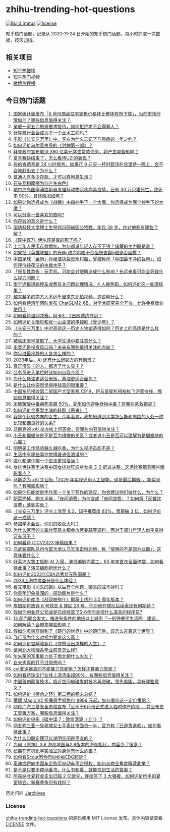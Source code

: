 # zhihu-trending-hot-questions

[![Build Status](https://github.com/justjavac/zhihu-trending-hot-questions/workflows/ci/badge.svg?branch=master)](https://github.com/justjavac/zhihu-trending-hot-questions/actions)
[![license](https://img.shields.io/github/license/justjavac/zhihu-trending-hot-questions)](https://github.com/justjavac/zhihu-trending-hot-questions/blob/master/LICENSE)

知乎热门话题，记录从 2020-11-24
日开始的知乎热门话题。每小时抓取一次数据，按天[归档](./archives)。

## 相关项目

- [知乎热搜榜](https://github.com/justjavac/zhihu-trending-top-search)
- [知乎热门视频](https://github.com/justjavac/zhihu-trending-hot-video)
- [微博热搜榜](https://github.com/justjavac/weibo-trending-hot-search)

## 今日热门话题

<!-- BEGIN -->
<!-- 最后更新时间 Mon Jul 17 2023 09:47:44 GMT+0800 (China Standard Time) -->

1. [国家统计局发布「6 月份商品住宅销售价格环比整体有所下降」，当前市场行情如何？哪些信息值得关注？](https://www.zhihu.com/question/612399929)
1. [亲戚一家五口旅游要求接待，如何拒绝才不会得罪人？](https://www.zhihu.com/question/507346363)
1. [计算机行业会成为下一个土木工程吗？](https://www.zhihu.com/question/602952609)
1. [电影《长安三万里》中，李白为什么忘记了与高适的一年之约？](https://www.zhihu.com/question/611224954)
1. [如何评价乌尔善执导的《封神第一部》？](https://www.zhihu.com/question/611406898)
1. [拜登政府宣布取消 390 亿美元学生贷款债务，将产生哪些影响？](https://www.zhihu.com/question/612385180)
1. [夏季赛快结束了，怎么看待UZI的表现？](https://www.zhihu.com/question/612240399)
1. [有的肯德基是 24 小时服务，如果花 9 元买一杯时蔬汤在店里待一晚上，会不会被赶出去？为什么？](https://www.zhihu.com/question/345615910)
1. [普通人有多少存款，才可以靠利息生活？](https://www.zhihu.com/question/612271475)
1. [石头互相摩擦为何产生白色?](https://www.zhihu.com/question/611661376)
1. [地中海岛国塞浦路斯暴发猫科动物冠状病毒疫情，已有 30 万只猫死亡，致死率 90%，具体情况如何？](https://www.zhihu.com/question/612427456)
1. [如果让你选择成为《战锤》中四神手下一个大魔，你选择成为哪个神手下的大魔？](https://www.zhihu.com/question/609567160)
1. [可以分享一首喜欢的歌吗?](https://www.zhihu.com/question/612356689)
1. [你存钱的意义是什么？](https://www.zhihu.com/question/603329219)
1. [国防科技大学博士生导师冯旸赫因公牺牲，年仅 38 岁，你对他都有哪些了解？](https://www.zhihu.com/question/612230486)
1. [《碟中谍7》伊尔莎是真的死了吗？](https://www.zhihu.com/question/612275632)
1. [上半年人民币存款增加，为何都说年轻人存不下钱？储蓄的主力股是谁？](https://www.zhihu.com/question/612271366)
1. [如果把《英雄联盟》的光辉r改为吟唱十秒但伤害翻5倍是否超模？](https://www.zhihu.com/question/612355931)
1. [中国足球「金哨」孙葆洁执裁贵州村超，曾被称作「中国最干净的裁判」，如何评价孙葆洁的执裁水平？](https://www.zhihu.com/question/612380777)
1. [「报复性熬夜」玩手机，可能会对眼睛造成什么影响？长远来看可能会导致什么视力问题？](https://www.zhihu.com/question/604881042)
1. [南宁通报道路停车收费有关问题处理情况，4 人被免职，如何评价这一处理结果？](https://www.zhihu.com/question/612081244)
1. [越来越多的南方人不远千里来东北拍视频，这说明什么？](https://www.zhihu.com/question/611657781)
1. [如何看待清华团队发布 ChatGLM2-6B，对学术研究完全开放，允许免费商业使用？](https://www.zhihu.com/question/612249095)
1. [如何看待温网决赛，阿卡3：2击败德约夺冠？](https://www.zhihu.com/question/612451512)
1. [如何评价关晓彤和张一山主演的电视剧《曾少年》？](https://www.zhihu.com/question/456127524)
1. [《长安三万里》中对高适这一历史人物塑造得如何？历史上的高适是什么样的？](https://www.zhihu.com/question/611135704)
1. [被临床医学录取了，大学生活中要注意什么？](https://www.zhihu.com/question/548875089)
1. [电竞还是投资风口吗？未来有哪些值得关注的方向？](https://www.zhihu.com/question/611889722)
1. [你见过最冷静的人是怎么样的？](https://www.zhihu.com/question/315251005)
1. [2023年后，AI 还有什么研究方向有前景？](https://www.zhihu.com/question/591140366)
1. [真正懂显卡的人，都选了什么显卡？](https://www.zhihu.com/question/612043329)
1. [公务员进入单位时该如何自我介绍？](https://www.zhihu.com/question/263559427)
1. [为什么猪油更适合米饭，黄油更适合面包？](https://www.zhihu.com/question/610194040)
1. [是什么让你突然觉得挣钱真的很重要？](https://www.zhihu.com/question/607632545)
1. [中国东航接收第二架国产大型客机 C919，将与首架机搭档执飞沪蓉快线，哪些信息值得关注？](https://www.zhihu.com/question/612406672)
1. [米酵菌酸中毒病死率超 50%，夏季如何避免食物中毒？有哪些急救措施？](https://www.zhihu.com/question/612396434)
1. [如何评价金泰梨主演的韩剧《恶鬼》？](https://www.zhihu.com/question/555806806)
1. [我是个比较内向的女生，今年高考，我想知道到大学怎么能和周围的人处一种比较和谐良好的关系?](https://www.zhihu.com/question/609562688)
1. [马斯克的 xAI 举办线上问答会，有哪些内容值得关注？](https://www.zhihu.com/question/612065603)
1. [小丑和蝙蝠侠是不是互为镜像的关系？或者说小丑是否可以理解为是蝙蝠侠的心魔？](https://www.zhihu.com/question/521759474)
1. [明明是工作经验越久越吃香，为什么程序员却不是？](https://www.zhihu.com/question/610198706)
1. [生活中有哪些事你觉得普通但浪漫的？](https://www.zhihu.com/question/600780044)
1. [进化和演化哪一个说法更加恰当？](https://www.zhihu.com/question/330867720)
1. [女排世联赛半决赛中国女排对阵波兰女排 3-0 挺进决赛，这场比赛都有哪些精彩看点？](https://www.zhihu.com/question/612374981)
1. [马斯克为 xAI 定目标「2029 年实现通用人工智能，这是最后期限」，能实现吗？有哪些影响？](https://www.zhihu.com/question/612469822)
1. [如果你只能给新手作家一个关于写作的建议，你会建议他们做什么，为什么？](https://www.zhihu.com/question/610450559)
1. [配菜扔掉、剩大半碗，「夜间消费」为何变成「夜间浪费」？如何将「反餐饮浪费」落到实处？](https://www.zhihu.com/question/612049867)
1. [《长安三万里》评分上涨至 8.2，知乎推荐度 83%，票房破 3 亿，如何评价这一成绩？](https://www.zhihu.com/question/611296005)
1. [参加学术会议，你们的收获大吗？](https://www.zhihu.com/question/356001449)
1. [为什么家里的长辈炒菜基本都会放葱姜蒜等调料，而对于部分年轻人似乎变得可有可无？](https://www.zhihu.com/question/605464337)
1. [如何看待 ICCV2023 审稿结果？](https://www.zhihu.com/question/602507329)
1. [乌武装部队总司令首次承认乌军攻击俄边境，称「使用的不是西方武器」，这意味着什么？](https://www.zhihu.com/question/612380945)
1. [好莱坞大罢工抵制 AI 入侵，演员编剧均罢工，63 年来首次全面停摆，如何看待此事？演员编剧担忧什么？](https://www.zhihu.com/question/612245095)
1. [如何评价2023年CBA选秀状元陈国豪？](https://www.zhihu.com/question/612257644)
1. [2023上海中考查分是什么体验？](https://www.zhihu.com/question/548141318)
1. [看完电影《消失的她》以后有个问题，赌真的戒不掉吗？](https://www.zhihu.com/question/611260933)
1. [你童年印象最深的一部动画片是什么？](https://www.zhihu.com/question/611043450)
1. [如何评价库洛《战双帕弥什》即将上线的 3.5 周年版本？](https://www.zhihu.com/question/611520886)
1. [詹姆斯将放弃 6 号球衣 & 穿回 23 号，你对他在球队后续表现有何期待？](https://www.zhihu.com/question/612382743)
1. [假如你创业开公司或是已经经营了5-6年你会招什么语言的程序员?](https://www.zhihu.com/question/611194909)
1. [13 部门联合发文，推进有条件的地级以上城市「一刻钟便民生活圈」建设，如何解读？会带来哪些影响？](https://www.zhihu.com/question/611706370)
1. [假如你灵魂穿越到了《楚门的世界》中的楚门后，该怎么逃离这个世界？](https://www.zhihu.com/question/463821503)
1. [飞行员为什么对视力要求这么高？](https://www.zhihu.com/question/430955967)
1. [如何评价宫崎骏新片《你想活出怎样的人生》？](https://www.zhihu.com/question/611944044)
1. [请问北大物理系毕业前景怎么样?](https://www.zhihu.com/question/608309111)
1. [尔朱荣的军事能力处于南北朝什么水准？](https://www.zhihu.com/question/493693895)
1. [自来也真的打不过佩恩吗？](https://www.zhihu.com/question/588235644)
1. [cvt变速器真的不能暴力驾驶嘛？怎样才算暴力驾驶？](https://www.zhihu.com/question/461280147)
1. [如何看待珠宝行业线上退货率超90%，有哪些信息值得关注？](https://www.zhihu.com/question/612331420)
1. [中国首创颠覆技术，临近空间电磁发射技术再突破，领先美国，具有哪些意义？](https://www.zhihu.com/question/611818563)
1. [如何评价《宿命之环》第二卷的卷末总结？](https://www.zhihu.com/question/611776520)
1. [荣耀 Magic V2 折叠屏手机售价 8999 元起，如何看待这一定价策略？](https://www.zhihu.com/question/611852657)
1. [网传广汽三菱发全员信宣布「公司于6月份正式进入临时停产阶段」，并公布员工安置方案，哪些信息值得关注？](https://www.zhihu.com/question/611879770)
1. [如何评价电影《碟中谍 7：致命清算（上）》？](https://www.zhihu.com/question/608510533)
1. [网友称三亚一免税城女士手表比市面贵一半，官方称「已退货退款」，如何看待此事？](https://www.zhihu.com/question/611342533)
1. [为什么勾股定理可以说明空间是平直的？](https://www.zhihu.com/question/611301852)
1. [为何《原神》3.8 海岛地图与2.8版本的海岛相比，内容少了很多？](https://www.zhihu.com/question/611308656)
1. [长期在有机化学实验室对身体有什么危害？](https://www.zhihu.com/question/263741321)
1. [如何看Scout因合同纠纷被EDG起诉？](https://www.zhihu.com/question/611532860)
1. [奥迪或将向中国车企购买电动车平台授权，如何从商业角度解读此举？](https://www.zhihu.com/question/611334912)
1. [是不是只要不停地看书，什么书都看，就能找到生活的答案？](https://www.zhihu.com/question/610389488)
1. [阿森纳今夏转会支出已超 2 亿欧元，连续签下 3 大强援，如何评价枪手的夏窗转会，新赛季争冠有戏吗？](https://www.zhihu.com/question/612292117)

<!-- END -->

历史归档 [./archives](./archives)

### License

[zhihu-trending-hot-questions](https://github.com/justjavac/zhihu-trending-hot-questions)
的源码使用 MIT License 发布。具体内容请查看 [LICENSE](./LICENSE) 文件。
